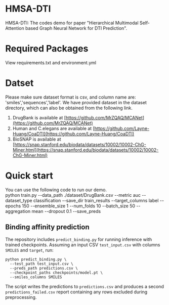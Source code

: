 # HMSA-DTI
HMSA-DTI: The codes demo for paper "Hierarchical Multimodal Self-Attention based Graph Neural Network for DTI Prediction".

# Required Packages
View requirements.txt and environment.yml

# Datset
Please make sure dataset format is csv, and column name are: 'smiles','sequences','label'. We have provided dataset in the dataset directory, which can also be obtained from the following link.<br>
1. DrugBank is available at [https://github.com/MrZQAQ/MCANet](https://github.com/MrZQAQ/MCANet) <br>
2. Human and C.elegans are available at [https://github.com/Layne-Huang/CoaDTI](https://github.com/Layne-Huang/CoaDTI)
3. BioSNAP is available at [https://snap.stanford.edu/biodata/datasets/10002/10002-ChG-Miner.html](https://snap.stanford.edu/biodata/datasets/10002/10002-ChG-Miner.html)

# Quick start
You can use the following code to run our demo.<br>
python train.py --data_path ./dataset/DrugBank.csv --metric auc --dataset_type classification --save_dir train_results --target_columns label --epochs 150 --ensemble_size 1 --num_folds 10 --batch_size 50 --aggregation mean --dropout 0.1 --save_preds

## Binding affinity prediction
The repository includes `predict_binding.py` for running inference with trained checkpoints.
Assuming an input CSV `test_input.csv` with columns `SMILES` and `target`, run:

```
python predict_binding.py \
  --test_path test_input.csv \
  --preds_path predictions.csv \
  --checkpoint_paths checkpoints/model.pt \
  --smiles_columns SMILES
```

The script writes the predictions to `predictions.csv` and produces a second
`predictions_failed.csv` report containing any rows excluded during preprocessing.

